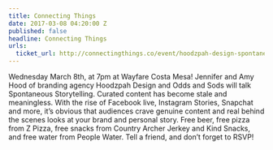```yaml
---
title: Connecting Things
date: 2017-03-08 04:20:00 Z
published: false
headline: Connecting Things
urls:
  ticket_url: http://connectingthings.co/event/hoodzpah-design-spontaneous-storytelling/
---
```


Wednesday March 8th, at 7pm at Wayfare Costa Mesa! Jennifer and Amy Hood of branding agency Hoodzpah Design and Odds and Sods will talk Spontaneous Storytelling. 
Curated content has become stale and meaningless. With the rise of Facebook live, Instagram Stories, Snapchat and more, it’s obvious that audiences crave genuine content and real behind the scenes looks at your brand and personal story. Free beer, free pizza from Z Pizza, free snacks from Country Archer Jerkey and Kind Snacks, and free water from People Water. Tell a friend, and don’t forget to RSVP!
